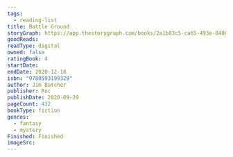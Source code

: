 ```yaml
---
tags:
  - reading-list
title: Battle Ground
storyGraph: https://app.thestorygraph.com/books/2a1b83c5-ca65-493e-8406-bee4762cef5c
goodReads:
readType: digital
owned: false
ratingBook: 4
startDate:
endDate: 2020-12-18
isbn: "9780593199329"
author: Jim Butcher
publisher: Roc
publishDate: 2020-09-29
pageCount: 432
bookType: fiction
genres:
  - fantasy
  - mystery
Finished: Finished
imageSrc:
---
```

